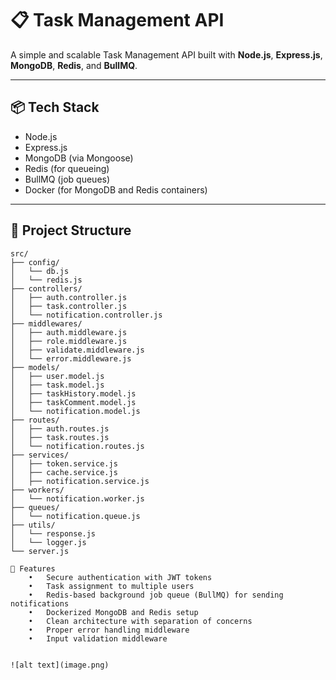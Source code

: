 # 📋 Task Management API

A simple and scalable Task Management API built with **Node.js**, **Express.js**, **MongoDB**, **Redis**, and **BullMQ**.

---

## 📦 Tech Stack

- Node.js
- Express.js
- MongoDB (via Mongoose)
- Redis (for queueing)
- BullMQ (job queues)
- Docker (for MongoDB and Redis containers)

---

## 📂 Project Structure

```text
src/
├── config/
│   └── db.js
│   └── redis.js
├── controllers/
│   ├── auth.controller.js
│   ├── task.controller.js
│   └── notification.controller.js
├── middlewares/
│   ├── auth.middleware.js
│   ├── role.middleware.js
│   ├── validate.middleware.js
│   └── error.middleware.js
├── models/
│   ├── user.model.js
│   ├── task.model.js
│   ├── taskHistory.model.js
│   ├── taskComment.model.js
│   └── notification.model.js
├── routes/
│   ├── auth.routes.js
│   ├── task.routes.js
│   └── notification.routes.js
├── services/
│   ├── token.service.js
│   ├── cache.service.js
│   ├── notification.service.js
├── workers/
│   └── notification.worker.js
├── queues/
│   └── notification.queue.js
├── utils/
│   └── response.js
│   └── logger.js
└── server.js

📢 Features
	•	Secure authentication with JWT tokens
	•	Task assignment to multiple users
	•	Redis-based background job queue (BullMQ) for sending notifications
	•	Dockerized MongoDB and Redis setup
	•	Clean architecture with separation of concerns
	•	Proper error handling middleware
	•	Input validation middleware

    
![alt text](image.png)